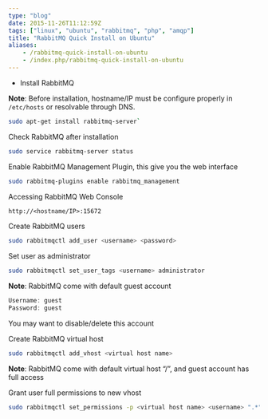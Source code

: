 ```yaml
---
type: "blog"
date: 2015-11-26T11:12:59Z
tags: ["linux", "ubuntu", "rabbitmq", "php", "amqp"]
title: "RabbitMQ Quick Install on Ubuntu"
aliases:
    - /rabbitmq-quick-install-on-ubuntu
    - /index.php/rabbitmq-quick-install-on-ubuntu
---
```


- Install RabbitMQ

**Note**: Before installation, hostname/IP must be configure properly in `/etc/hosts` or resolvable through DNS.
<!--more-->

```sh
sudo apt-get install rabbitmq-server`
```

Check RabbitMQ after installation

```sh
sudo service rabbitmq-server status
```

Enable RabbitMQ Management Plugin, this give you the web interface

```sh
sudo rabbitmq-plugins enable rabbitmq_management
```

Accessing RabbitMQ Web Console

```txt
http://<hostname/IP>:15672
```

Create RabbitMQ users

```sh
sudo rabbitmqctl add_user <username> <password>
```

Set user as administrator

```sh
sudo rabbitmqctl set_user_tags <username> administrator
```

**Note**: RabbitMQ come with default guest account

```js
Username: guest
Password: guest
```

You may want to disable/delete this account

Create RabbitMQ virtual host

```sh
sudo rabbitmqctl add_vhost <virtual host name>
```

**Note**: RabbitMQ come with default virtual host “/”, and guest account has full access

Grant user full permissions to new vhost

```sh
sudo rabbitmqctl set_permissions -p <virtual host name> <username> ".*" ".*" ".*"
```
